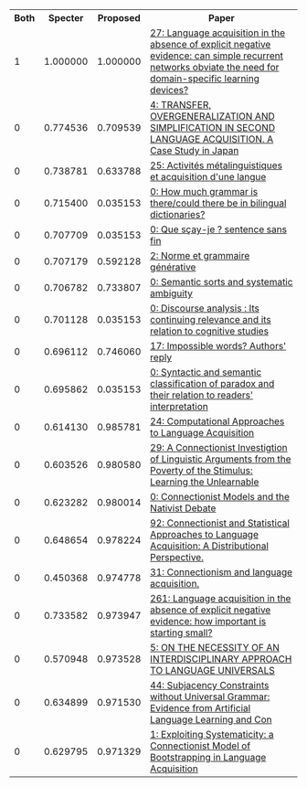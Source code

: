 <html><table><tr>
<th>Both</th>
<th>Specter</th>
<th>Proposed</th>
<th>Paper</th>
</tr>
<tr>
<td>1</td>
<td>1.000000</td>
<td>1.000000</td>
<td><a href="https://www.semanticscholar.org/paper/b70ba6d7159a9ad3f3e6a126155c4db6333da599">27: Language acquisition in the absence of explicit negative evidence: can simple recurrent networks obviate the need for domain-specific learning devices?</a></td>
</tr>
<tr>
<td>0</td>
<td>0.774536</td>
<td>0.709539</td>
<td><a href="https://www.semanticscholar.org/paper/5736696bcfb9fa3d3d9da3a7d576fcb32176f4eb">4: TRANSFER, OVERGENERALIZATION AND SIMPLIFICATION IN SECOND LANGUAGE ACQUISITION. A Case Study in Japan</a></td>
</tr>
<tr>
<td>0</td>
<td>0.738781</td>
<td>0.633788</td>
<td><a href="https://www.semanticscholar.org/paper/269b669dedde948ce938ced87f2fd8035d13ad16">25: Activités métalinguistiques et acquisition d'une langue</a></td>
</tr>
<tr>
<td>0</td>
<td>0.715400</td>
<td>0.035153</td>
<td><a href="https://www.semanticscholar.org/paper/a044328d163e69a09ec16e4a70313b4ea2b638e0">0: How much grammar is there/could there be in bilingual dictionaries?</a></td>
</tr>
<tr>
<td>0</td>
<td>0.707709</td>
<td>0.035153</td>
<td><a href="https://www.semanticscholar.org/paper/337cbbc4d5d05880cd78c474fd3f03979128b7a8">0: Que sçay-je ? sentence sans fin</a></td>
</tr>
<tr>
<td>0</td>
<td>0.707179</td>
<td>0.592128</td>
<td><a href="https://www.semanticscholar.org/paper/21fc8a142d084481bf978aa8e1d901cd68a11e5d">2: Norme et grammaire générative</a></td>
</tr>
<tr>
<td>0</td>
<td>0.706782</td>
<td>0.733807</td>
<td><a href="https://www.semanticscholar.org/paper/50eedf6013cdf79932abc7b9438e7752a97fdd54">0: Semantic sorts and systematic ambiguity</a></td>
</tr>
<tr>
<td>0</td>
<td>0.701128</td>
<td>0.035153</td>
<td><a href="https://www.semanticscholar.org/paper/a64df0e8db35ea54ff6b7856ab139e29d6e4bb2e">0: Discourse analysis : Its continuing relevance and its relation to cognitive studies</a></td>
</tr>
<tr>
<td>0</td>
<td>0.696112</td>
<td>0.746060</td>
<td><a href="https://www.semanticscholar.org/paper/b9ca2b57d566a38e1081fd20ab65361e5fc86e3f">17: Impossible words? Authors' reply</a></td>
</tr>
<tr>
<td>0</td>
<td>0.695862</td>
<td>0.035153</td>
<td><a href="https://www.semanticscholar.org/paper/384d975d25aec7bfe3176e90ae591fbb74cece6c">0: Syntactic and semantic classification of paradox and their relation to readers' interpretation</a></td>
</tr>
<tr>
<td>0</td>
<td>0.614130</td>
<td>0.985781</td>
<td><a href="https://www.semanticscholar.org/paper/5fedc55477cda60feb45517f90ef898a11abaf63">24: Computational Approaches to Language Acquisition</a></td>
</tr>
<tr>
<td>0</td>
<td>0.603526</td>
<td>0.980580</td>
<td><a href="https://www.semanticscholar.org/paper/26146ee044d38e31ca44765b0271a3c41b06fae9">29: A Connectionist Investigtion of Linguistic Arguments from the Poverty of the Stimulus: Learning the Unlearnable</a></td>
</tr>
<tr>
<td>0</td>
<td>0.623282</td>
<td>0.980014</td>
<td><a href="https://www.semanticscholar.org/paper/1a36e01896734160043510cef465c759ee2dddbd">0: Connectionist Models and the Nativist Debate</a></td>
</tr>
<tr>
<td>0</td>
<td>0.648654</td>
<td>0.978224</td>
<td><a href="https://www.semanticscholar.org/paper/e42306d0b7bef1ef68f663a2913713efa292df7f">92: Connectionist and Statistical Approaches to Language Acquisition: A Distributional Perspective.</a></td>
</tr>
<tr>
<td>0</td>
<td>0.450368</td>
<td>0.974778</td>
<td><a href="https://www.semanticscholar.org/paper/7dc7153a5d07585e393e987798ecef80a50ba7d5">31: Connectionism and language acquisition.</a></td>
</tr>
<tr>
<td>0</td>
<td>0.733582</td>
<td>0.973947</td>
<td><a href="https://www.semanticscholar.org/paper/47133d54d4a5f1fb3c46bdbf3a7a5e270d930e2f">261: Language acquisition in the absence of explicit negative evidence: how important is starting small?</a></td>
</tr>
<tr>
<td>0</td>
<td>0.570948</td>
<td>0.973528</td>
<td><a href="https://www.semanticscholar.org/paper/8d0aa3c98e40c971fee71694ac829378a2cdff70">5: ON THE NECESSITY OF AN INTERDISCIPLINARY APPROACH TO LANGUAGE UNIVERSALS</a></td>
</tr>
<tr>
<td>0</td>
<td>0.634899</td>
<td>0.971530</td>
<td><a href="https://www.semanticscholar.org/paper/d9d08e6b49f0fc0a6d1fbae44f10094eab6ee9fc">44: Subjacency Constraints without Universal Grammar: Evidence from Artificial Language Learning and Con</a></td>
</tr>
<tr>
<td>0</td>
<td>0.629795</td>
<td>0.971329</td>
<td><a href="https://www.semanticscholar.org/paper/7bdf9034cfdf1dabca59bac2cb5df31eb83b4324">1: Exploiting Systematicity: a Connectionist Model of Bootstrapping in Language Acquisition</a></td>
</tr>
</table></html>

